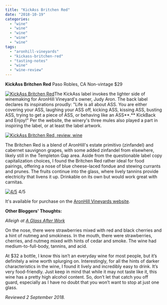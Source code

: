 ```yaml
---
title: "KickAss Britchen Red"
date: "2018-10-19"
categories:
  - "wine"
  - "wine"
  - "wine"
  - "wine"
  - "wine"
tags:
  - "aronhill-vineyards"
  - "kickass-britchen-red"
  - "tasting-notes"
  - "wine"
  - "wine-review"
---
```


**KickAss Britchen Red** Paso Robles, CA Non-vintage $29

[![KickAss Britchen Red](http://s3.amazonaws.com/thegourmez-wpmedia/2018/09/Kickass-01-379x500.jpg)](http://s3.amazonaws.com/thegourmez-wpmedia/2018/09/Kickass-01.jpg)The KickAss label invokes the lighter side of winemaking for AronHill Vineyard's owner, Judy Aron. The back label declares its inspirations proudly: "Life is all about ASS. You are either covering your ASS, laughing your ASS off, kicking ASS, kissing ASS, busting ASS, trying to get a piece of ASS, or behaving like an ASS**.** KickBack and Enjoy!" Per the website, the winery's three mules also played a part in inspiring the label, or at least the label artwork.

[![KickAss Britchen Red, review, wine](http://s3.amazonaws.com/thegourmez-wpmedia/2018/09/Kickass-02-500x375.jpg)](http://s3.amazonaws.com/thegourmez-wpmedia/2018/09/Kickass-02.jpg)

The Britchen Red is a blend of AronHill's estate primitivo (zinfandel) and cabernet sauvignon grapes, with some added zinfandel from elsewhere, likely still in the Templeton Gap area. Aside from the questionable label copy capitalization choices, I found the Britchen Red rather ideal for food pairings, offering a nose of blue cheese-laced fondue and stewing currants and prunes. The fruits continue into the glass, where lively tannins provide electricity that livens it up. Drinkable on its own but would work great with carnitas.




<div class="caption">

[![4/5](http://s3.amazonaws.com/thegourmez-wpmedia/2010/11/rating_avocado11.gif)](http://s3.amazonaws.com/thegourmez-wpmedia/2010/11/rating_avocado11.gif) 4/5</div>


It's available for purchase on the [AronHill Vineyards website](https://www.aronhillvineyards.com/product/Britchen-Red).

**Other Bloggers' Thoughts:**

_Alleigh at_ [_A Glass After Work_](http://aglassafterwork.com/blog/?p=4047)

On the nose, there were strawberries mixed with red and black cherries and a hint of nutmeg and smokiness. In the mouth, there were strawberries, cherries, and nutmeg mixed with hints of cedar and smoke. The wine had medium-to-full-body, tannins, and acid.

At $32 a bottle, I know this isn’t an everyday wine for most people, but it’s definitely a wine worth splurging on. Interestingly, for all the hints of darker characteristics in the wine, I found it lively and incredibly easy to drink. It’s very food-friendly. Just keep in mind that while it may not taste like it, this wine has a pretty high alcohol content. So, don’t let that catch you off guard, especially as I have no doubt that you won’t want to stop at just one glass.

_Reviewed 2 September 2018._
